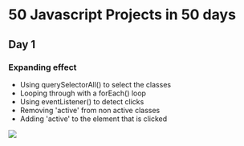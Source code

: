 # 50 Javascript Projects in 50 days

## Day 1

### Expanding effect

- Using querySelectorAll() to select the classes
- Looping through with a forEach() loop
- Using eventListener() to detect clicks
- Removing 'active' from non active classes
- Adding 'active' to the element that is clicked

![](/videos/edi_pics.gif)
